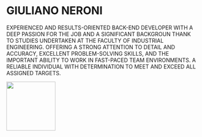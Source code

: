 # GIULIANO NERONI


EXPERIENCED AND RESULTS-ORIENTED BACK-END DEVELOPER WITH A DEEP PASSION FOR THE JOB AND A SIGNIFICANT BACKGROUN THANK TO STUDIES UNDERTAKEN AT THE FACULTY OF INDUSTRIAL ENGINEERING. OFFERING A STRONG ATTENTION TO DETAIL AND ACCURACY, EXCELLENT PROBLEM-SOLVING SKILLS, AND THE IMPORTANT ABILITY TO WORK IN FAST-PACED TEAM ENVIRONMENTS. A RELIABLE INDIVIDUAL WITH DETERMINATION TO MEET AND EXCEED ALL ASSIGNED TARGETS.

<img src="https://static.wixstatic.com/media/f47e49_6330ba2054fd4b0d97926cae797ea07a~mv2.png/v1/crop/x_3,y_0,w_402,h_500/fill/w_280,h_280,al_c,q_85,usm_0.66_1.00_0.01,enc_auto/Modulo%20IA%20(11).png" width="128"/>
